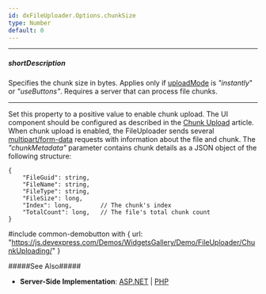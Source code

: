 ```yaml
---
id: dxFileUploader.Options.chunkSize
type: Number
default: 0
---
```

---
##### shortDescription
Specifies the chunk size in bytes. Applies only if [uploadMode](/api-reference/10%20UI%20Widgets/dxFileUploader/1%20Configuration/uploadMode.md '/Documentation/ApiReference/UI_Components/dxFileUploader/Configuration/#uploadMode') is *"instantly*" or *"useButtons"*. Requires a server that can process file chunks.

---
Set this property to a positive value to enable chunk upload. The UI component should be configured as described in the [Chunk Upload](/concepts/05%20Widgets/FileUploader/20%20Upload%20Files/05%20Client-Side%20Settings/07%20Chunk%20Upload.md '/Documentation/Guide/UI_Components/FileUploader/Upload_Files/Client-Side_Settings/#Chunk_Upload') article. When chunk upload is enabled, the FileUploader sends several <a href="https://www.w3.org/TR/html401/interact/forms.html#h-17.13.4" target="_blank">multipart/form-data</a> requests with information about the file and chunk. The *"chunkMetadata"* parameter contains chunk details as a JSON object of the following structure:

    {
        "FileGuid": string,   
        "FileName": string,   
        "FileType": string,   
        "FileSize": long,
        "Index": long,        // The chunk's index
        "TotalCount": long,   // The file's total chunk count
    }

#include common-demobutton with {
    url: "https://js.devexpress.com/Demos/WidgetsGallery/Demo/FileUploader/ChunkUploading/"
}

#####See Also#####
- **Server-Side Implementation**: [ASP.NET](/concepts/05%20Widgets/FileUploader/20%20Upload%20Files/10%20Server-Side%20Implementation%20in%20ASP.NET/2%20Chunk%20Upload.md '/Documentation/Guide/UI_Components/FileUploader/Upload_Files/Server-Side_Implementation_in_ASP.NET/#Chunk_Upload') | [PHP](/concepts/05%20Widgets/FileUploader/20%20Upload%20Files/20%20Server-Side%20Implementation%20in%20PHP/2%20Chunk%20Upload.md '/Documentation/Guide/UI_Components/FileUploader/Upload_Files/Server-Side_Implementation_in_PHP/#Chunk_Upload')